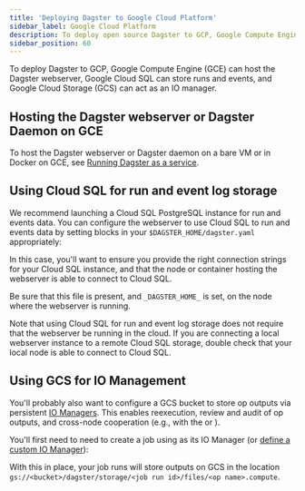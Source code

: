 ```yaml
---
title: 'Deploying Dagster to Google Cloud Platform'
sidebar_label: Google Cloud Platform
description: To deploy open source Dagster to GCP, Google Compute Engine (GCE) can host the Dagster webserver, Google Cloud SQL can store runs and events, and Google Cloud Storage (GCS) can act as an IO manager.
sidebar_position: 60
---
```


To deploy Dagster to GCP, Google Compute Engine (GCE) can host the Dagster webserver, Google Cloud SQL can store runs and events, and Google Cloud Storage (GCS) can act as an IO manager.

## Hosting the Dagster webserver or Dagster Daemon on GCE

To host the Dagster webserver or Dagster daemon on a bare VM or in Docker on GCE, see [Running Dagster as a service](/deployment/oss/deployment-options/deploying-dagster-as-a-service).

## Using Cloud SQL for run and event log storage

We recommend launching a Cloud SQL PostgreSQL instance for run and events data. You can configure the webserver to use Cloud SQL to run and events data by setting blocks in your `$DAGSTER_HOME/dagster.yaml` appropriately:

<CodeExample path="docs_snippets/docs_snippets/deploying/dagster-pg.yaml" />

In this case, you'll want to ensure you provide the right connection strings for your Cloud SQL instance, and that the node or container hosting the webserver is able to connect to Cloud SQL.

Be sure that this file is present, and `_DAGSTER_HOME_` is set, on the node where the webserver is running.

Note that using Cloud SQL for run and event log storage does not require that the webserver be running in the cloud. If you are connecting a local webserver instance to a remote Cloud SQL storage, double check that your local node is able to connect to Cloud SQL.

## Using GCS for IO Management

You'll probably also want to configure a GCS bucket to store op outputs via persistent [IO Managers](/guides/build/io-managers/). This enables reexecution, review and audit of op outputs, and cross-node cooperation (e.g., with the <PyObject section="execution" module="dagster" object="multiprocess_executor" /> or <PyObject section="libraries" module="dagster_celery" object="celery_executor" />).

You'll first need to need to create a job using <PyObject section="libraries" module="dagster_gcp" object="gcs_pickle_io_manager"/> as its IO Manager (or [define a custom IO Manager](/guides/build/io-managers/defining-a-custom-io-manager)):

<CodeExample path="docs_snippets/docs_snippets/deploying/gcp/gcp_job.py" />

With this in place, your job runs will store outputs on GCS in the location `gs://<bucket>/dagster/storage/<job run id>/files/<op name>.compute`.
